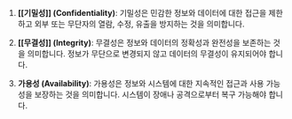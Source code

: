 1. **[[기밀성]] (Confidentiality)**: 기밀성은 민감한 정보와 데이터에 대한 접근을 제한하고 외부 또는 무단자의 열람, 수정, 유출을 방지하는 것을 의미합니다.
    
2. **[[무결성]] (Integrity)**: 무결성은 정보와 데이터의 정확성과 완전성을 보존하는 것을 의미합니다. 정보가 무단으로 변경되지 않고 데이터의 무결성이 유지되어야 합니다.
    
3. **가용성 (Availability)**: 가용성은 정보와 시스템에 대한 지속적인 접근과 사용 가능성을 보장하는 것을 의미합니다. 시스템이 장애나 공격으로부터 복구 가능해야 합니다.